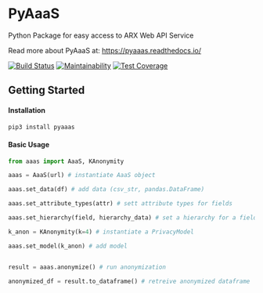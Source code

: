 # PyAaaS
Python Package for easy access to ARX Web API Service

Read more about PyAaaS at: https://pyaaas.readthedocs.io/

[![Build Status](https://travis-ci.org/OsloMET-Gruppe-8/PyAaaS.svg?branch=master)](https://travis-ci.org/OsloMET-Gruppe-8/PyAaaS)
[![Maintainability](https://api.codeclimate.com/v1/badges/1ed242e5f516371100b2/maintainability)](https://codeclimate.com/github/OsloMET-Gruppe-8/PyAaaS/maintainability)
[![Test Coverage](https://api.codeclimate.com/v1/badges/1ed242e5f516371100b2/test_coverage)](https://codeclimate.com/github/OsloMET-Gruppe-8/PyAaaS/test_coverage)


## Getting Started

#### Installation

````bash
pip3 install pyaaas

````

#### Basic Usage

````python
from aaas import AaaS, KAnonymity

aaas = AaaS(url) # instantiate AaaS object

aaas.set_data(df) # add data (csv_str, pandas.DataFrame)

aaas.set_attribute_types(attr) # sett attribute types for fields

aaas.set_hierarchy(field, hierarchy_data) # set a hierarchy for a field

k_anon = KAnonymity(k=4) # instantiate a PrivacyModel

aaas.set_model(k_anon) # add model


result = aaas.anonymize() # run anonymization

anonymized_df = result.to_dataframe() # retreive anonymized dataframe


````
